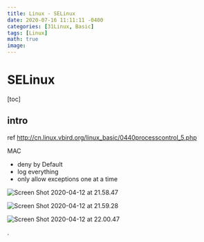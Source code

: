```yaml
---
title: Linux - SELinux
date: 2020-07-16 11:11:11 -0400
categories: [31Linux, Basic]
tags: [Linux]
math: true
image:
---
```



# SELinux

[toc]

## intro

ref
http://cn.linux.vbird.org/linux_basic/0440processcontrol_5.php


MAC
- deny by Default
- log everything
- only allow exceptions one at a time


![Screen Shot 2020-04-12 at 21.58.47](https://i.imgur.com/kufBHoJ.png)

![Screen Shot 2020-04-12 at 21.59.28](https://i.imgur.com/v7k3dG8.png)

![Screen Shot 2020-04-12 at 22.00.47](https://i.imgur.com/736buao.png)
























.
